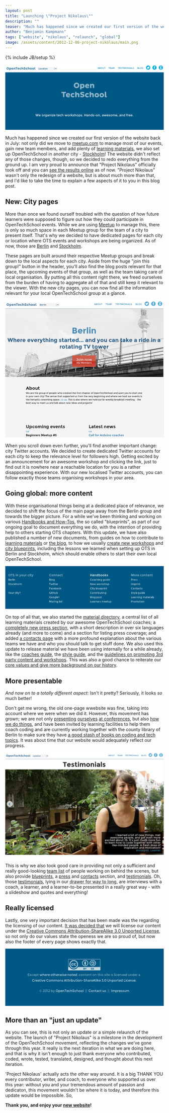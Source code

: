 ```yaml
---
layout: post
title: "Launching \"Project Nikolaus\""
description: ""
teaser: "Much has happened since we created our first version of the website back in July: not only did we move to [meetup.com](http://www.meetup.com/opentechschool-berlin/) to manage most of our events, gain new team members, and add plenty of [learning materials](http://www.openTechSchool.org/material.html), we also set up OpenTechSchool in another city - [Stockholm](http://www.opentechschool.org/stockholm/)! The website didn't reflect any of those changes, though, so we decided to redo everything from the ground up. I am very proud to announce that \"Project Nikolaus\" officially took off and you can [see the results online](http://www.openTechSchool.org/) as of now. \"Project Nikolaus\" wasn't only the redesign of a website, but is about much more than that, and I'd like to take the time to explain a few aspects of it to you in this blog post."
author: "Benjamin Kampmann"
tags: ["website", "nikolaus", "relaunch", "global"]
image: /assets/content/2012-12-06-project-nikolaus/main.png
---
```

{% include JB/setup %}

![The new OpenTechSchool header](/assets/content/2012-12-06-project-nikolaus/main.png)

Much has happened since we created our first version of the website back in July: not only did we move to [meetup.com](http://www.meetup.com/opentechschool-berlin/) to manage most of our events, gain new team members, and add plenty of [learning materials](http://www.openTechSchool.org/material.html), we also set up OpenTechSchool in another city - [Stockholm](http://www.opentechschool.org/stockholm/)! The website didn't reflect any of those changes, though, so we decided to redo everything from the ground up. I am very proud to announce that "Project Nikolaus" officially took off and you can [see the results online](http://www.openTechSchool.org/) as of now. "Project Nikolaus" wasn't only the redesign of a website, but is about much more than that, and I'd like to take the time to explain a few aspects of it to you in this blog post.

## New: City pages
More than once we found ourself troubled with the question of how future learners were supposed to figure out how they could participate in OpenTechSchool events. While we are using [Meetup](http://www.meetup.com) to manage this, there is only so much space in each Meetup group for the team of a city to present itself. That's why we decided to have dedicated pages for each city or location where OTS events and workshops are being organized. As of now, those are [Berlin](http://www.opentechschool.org/berlin/) and [Stockholm](http://www.opentechschool.org/stockholm/). 

These pages are built around their respective Meetup groups and break down to the local aspects for each city. Aside from the huge "join this group!" button in the header, you'll also find the blog posts relevant for that place, the upcoming events of that group, as well as the team taking care of local organisation. By putting all this content right there, we freed ourselves from the burden of having to aggregate all of that and still keep it relevant to the viewer. With the new city pages, you can now find all the information relevant for your local OpenTechSchool group at a glance.

![Berlin city page](/assets/content/2012-12-06-project-nikolaus/berlin.png)

When you scroll down even further, you'll find another important change: city Twitter accounts. We decided to create dedicated Twitter accounts for each city to keep the relevance level for followers high. Getting excited by an announcement for an awesome workshop and clicking the link, just to find out it is nowhere near a reachable location for you is a rather disappointing experience. With our new localised Twitter accounts, you can follow exactly those teams organising workshops in your area.

## Going global: more content

With these organisational things being at a dedicated place of relevance, we decided to shift the focus of the main page away from the Berlin group and towards the bigger picture. For a while we've been thinking and working on various [Handbooks and How-Tos](http://www.opentechschool.org/handbooks/), the so called "blueprints", as part of our ongoing goal to document everything we do, with the intention of providing help to others starting OTS chapters. With this update, we have also published a number of new documents, from guides on how to contribute to [learning materials](http://www.opentechschool.org/handbooks/contribute.html) or [the blog](http://www.opentechschool.org/handbooks/blog-posts.html), to how we usually [create new workshops](http://www.opentechschool.org/handbooks/new-workshop.html) and [city blueprints](http://www.opentechschool.org/handbooks/city-blueprint.html), including the lessons we learned when setting up OTS in Berlin and Stockholm, which should enable others to start their own local OpenTechSchool.

![The new footer: full of stuff](/assets/content/2012-12-06-project-nikolaus/footer.png)

On top of all that, we also started the [material directory](http://www.opentechschool.org/material.html), a central list of all learning materials created by our awesome OpenTechSchool coaches; a [completely new press section](http://www.opentechschool.org/press.html), with a short description in over six languages already (and more to come) and a section for listing press coverage; and added [a contacts page](http://www.opentechschool.org/contact.html) with a more profound explanation about the various teams we have and who you should talk to get stuff done. We also used this update to release material we have been using internally for a while already, like the [coaches guide](http://opentechschool.github.com/slides/presentations/coaching/), the [style guide](http://www.opentechschool.org/handbooks/styles.html), and the [guidelines on promoting 3rd party content and workshops](http://www.opentechschool.org/handbooks/promotion.html). This was also a good chance to reiterate our [core values and give more background on our history](http://www.opentechschool.org/about.html).

## More presentable

_And now on to a totally different aspect_: Isn't it pretty? Seriously, it looks _so_ much better!

Don't get me wrong, the old one-page wwebsite was fine, taking into account where we were when we did it. However, this movement has grown; we are not only [presenting](http://geekgirlmeetupberlin.wordpress.com/2012/09/23/thank-you/) [ourselves](https://www.campus-party.eu/2012/developers.html#OpenTechSchool "OpenTechSchool presented at CampusParty") [at conferences](http://open-strategies.de/sessions/opentechschool "OpenTechSchool presented at Summit of Newthinking"), but also [how we do things](http://open-strategies.de/sessions/opencurriculum-github-for-the-win "OpenCurriculum: Github for the Win"), and have been invited by learning facilities to help them coach coding and are currently working together with the county library of Berlin to make sure they have [a good stash of books on coding and tech topics](https://github.com/OpenTechSchool/bookshelf). It was about time that our website would adequately reflect our progress.

![The beautiful testimonials](/assets/content/2012-12-06-project-nikolaus/testimonials.png)

This is why we also took good care in providing not only a sufficient and really good-looking [team list](http://www.opentechschool.org/team.html) of people working on behind the scenes, but also provide [blueprints](http://www.opentechschool.org/handbooks/), a [press](http://www.opentechschool.org/press.html) and [contacts](http://www.opentechschool.org/contact.html) section, and [testimonials](http://www.opentechschool.org/testimonials.html). Oh, those [testimonials](http://www.opentechschool.org/testimonials.html), lying in our <abbr title="we actually did them for the first iteration but never found the time to integrate them">drawer for way to long</abbr>, are interviews with a coach, a learner, and a learner-to-be presented in a really great way - with a slideshow and quotes and everything!


## Really licensed

Lastly, one very important decision that has been made was the regarding the licensing of our content. [It was decided that](https://groups.google.com/a/opentechschool.org/d/msg/discuss.global/GhpjAcmk9Fk/hhc7cYF-2bkJ) we will license our content under the [Creative Commons Attribution-ShareAlike 3.0 Unported License](http://creativecommons.org/licenses/by-sa/3.0/deed.en_US), so not only do our values state the openess we are so proud of, but now also the footer of every page shows exactly that.

![CC-Licenced](/assets/content/2012-12-06-project-nikolaus/cc-licence-footer.png)

## More than an "just an update"

As you can see, this is not only an update or a simple relaunch of the website. The launch of "Project Nikolaus" is a milestone in the development of the OpenTechSchool movement, reflecting the changes we've gone through this year. It really is the next iteration in what we are doing here, and that is why it isn't enough to just thank everyone who contributed, coded, wrote, tested, translated, designed, and thought about this next iteration.

'Project Nikolaus' actually acts the other way around. It is a big THANK YOU every contributor, writer, and coach, to everyone who supported us over this year: without you and your tremendous amount of passion and dedicaton, this movement wouldn't be where it is today, and therefore this update would be impossible. So,

**Thank you, and enjoy your [new website](http://www.opentechschool.org)!**

